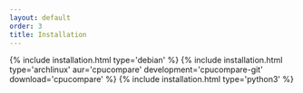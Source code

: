 ```yaml
---
layout: default
order: 3
title: Installation
---
```

{% include installation.html type='debian' %}
{% include installation.html type='archlinux' aur='cpucompare' development='cpucompare-git' download='cpucompare' %}
{% include installation.html type='python3' %}
